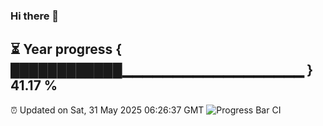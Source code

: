 ### Hi there 👋
⏳ Year progress { ████████████▁▁▁▁▁▁▁▁▁▁▁▁▁▁▁▁▁▁ } 41.17 %
---
⏰ Updated on Sat, 31 May 2025 06:26:37 GMT
![Progress Bar CI](https://github.com/liununu/liununu/workflows/Progress%20Bar%20CI/badge.svg)
